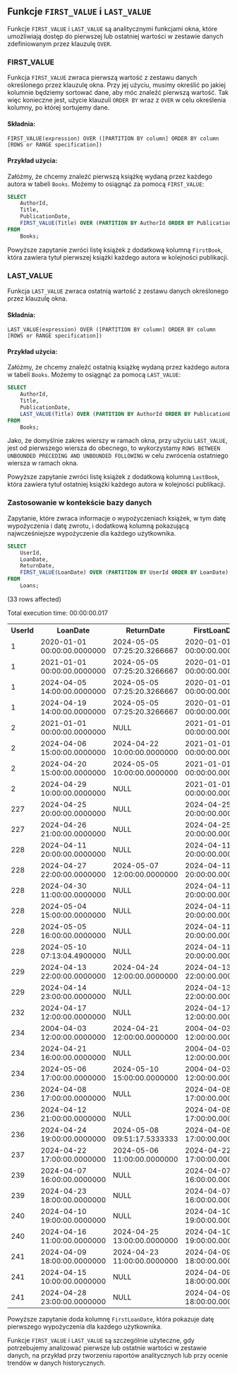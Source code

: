 ## Funkcje `FIRST_VALUE` i `LAST_VALUE`

Funkcje `FIRST_VALUE` i `LAST_VALUE` są analitycznymi funkcjami okna, które umożliwiają dostęp do pierwszej lub ostatniej wartości w zestawie danych zdefiniowanym przez klauzulę `OVER`.

### FIRST\_VALUE

Funkcja `FIRST_VALUE` zwraca pierwszą wartość z zestawu danych określonego przez klauzulę okna. Przy jej użyciu, musimy określić po jakiej kolumnie będziemy sortować dane, aby móc znaleźć pierwszą wartość. Tak więc konieczne jest, użycie klauzuli `ORDER BY` wraz z `OVER` w celu określenia kolumny, po której sortujemy dane.

#### Składnia:

```
FIRST_VALUE(expression) OVER ([PARTITION BY column] ORDER BY column [ROWS or RANGE specification])

```

#### Przykład użycia:

Załóżmy, że chcemy znaleźć pierwszą książkę wydaną przez każdego autora w tabeli `Books`. Możemy to osiągnąć za pomocą `FIRST_VALUE`:


```sql
SELECT 
    AuthorId, 
    Title,
    PublicationDate,
    FIRST_VALUE(Title) OVER (PARTITION BY AuthorId ORDER BY PublicationDate) AS FirstBook
FROM 
    Books;

```


Powyższe zapytanie zwróci listę książek z dodatkową kolumną `FirstBook`, która zawiera tytuł pierwszej książki każdego autora w kolejności publikacji.

### LAST\_VALUE

Funkcja `LAST_VALUE` zwraca ostatnią wartość z zestawu danych określonego przez klauzulę okna.

#### Składnia:

```
LAST_VALUE(expression) OVER ([PARTITION BY column] ORDER BY column [ROWS or RANGE specification])

```

#### Przykład użycia:

Załóżmy, że chcemy znaleźć ostatnią książkę wydaną przez każdego autora w tabeli `Books`. Możemy to osiągnąć za pomocą `LAST_VALUE`:




```sql
SELECT 
    AuthorId, 
    Title,
    PublicationDate,
    LAST_VALUE(Title) OVER (PARTITION BY AuthorId ORDER BY PublicationDate ROWS BETWEEN UNBOUNDED PRECEDING AND UNBOUNDED FOLLOWING) AS LastBook
FROM 
    Books;

```

Jako, że domyślnie zakres wierszy w ramach okna, przy użyciu `LAST_VALUE`, jest od pierwszego wiersza do obecnego, to wykorzystamy `ROWS BETWEEN UNBOUNDED PRECEDING AND UNBOUNDED FOLLOWING` w celu zwrócenia ostatniego wiersza w ramach okna.



Powyższe zapytanie zwróci listę książek z dodatkową kolumną `LastBook`, która zawiera tytuł ostatniej książki każdego autora w kolejności publikacji.

###   

### Zastosowanie w kontekście bazy danych

Zapytanie, które zwraca informacje o wypożyczeniach książek, w tym datę wypożyczenia i datę zwrotu, i dodatkową kolumną pokazującą najwcześniejsze wypożyczenie dla każdego użytkownika.




```sql
SELECT 
    UserId, 
    LoanDate,
    ReturnDate,
    FIRST_VALUE(LoanDate) OVER (PARTITION BY UserId ORDER BY LoanDate) AS FirstLoanDate
FROM 
    Loans;

```


(33 rows affected)



Total execution time: 00:00:00.017





<table><tr><th>UserId</th><th>LoanDate</th><th>ReturnDate</th><th>FirstLoanDate</th></tr><tr><td>1</td><td>2020-01-01 00:00:00.0000000</td><td>2024-05-05 07:25:20.3266667</td><td>2020-01-01 00:00:00.0000000</td></tr><tr><td>1</td><td>2021-01-01 00:00:00.0000000</td><td>2024-05-05 07:25:20.3266667</td><td>2020-01-01 00:00:00.0000000</td></tr><tr><td>1</td><td>2024-04-05 14:00:00.0000000</td><td>2024-05-05 07:25:20.3266667</td><td>2020-01-01 00:00:00.0000000</td></tr><tr><td>1</td><td>2024-04-19 14:00:00.0000000</td><td>2024-05-05 07:25:20.3266667</td><td>2020-01-01 00:00:00.0000000</td></tr><tr><td>2</td><td>2021-01-01 00:00:00.0000000</td><td>NULL</td><td>2021-01-01 00:00:00.0000000</td></tr><tr><td>2</td><td>2024-04-06 15:00:00.0000000</td><td>2024-04-22 10:00:00.0000000</td><td>2021-01-01 00:00:00.0000000</td></tr><tr><td>2</td><td>2024-04-20 15:00:00.0000000</td><td>2024-05-05 10:00:00.0000000</td><td>2021-01-01 00:00:00.0000000</td></tr><tr><td>2</td><td>2024-04-29 10:00:00.0000000</td><td>NULL</td><td>2021-01-01 00:00:00.0000000</td></tr><tr><td>227</td><td>2024-04-25 20:00:00.0000000</td><td>NULL</td><td>2024-04-25 20:00:00.0000000</td></tr><tr><td>227</td><td>2024-04-26 21:00:00.0000000</td><td>NULL</td><td>2024-04-25 20:00:00.0000000</td></tr><tr><td>228</td><td>2024-04-11 20:00:00.0000000</td><td>NULL</td><td>2024-04-11 20:00:00.0000000</td></tr><tr><td>228</td><td>2024-04-27 22:00:00.0000000</td><td>2024-05-07 12:00:00.0000000</td><td>2024-04-11 20:00:00.0000000</td></tr><tr><td>228</td><td>2024-04-30 11:00:00.0000000</td><td>NULL</td><td>2024-04-11 20:00:00.0000000</td></tr><tr><td>228</td><td>2024-05-04 15:00:00.0000000</td><td>NULL</td><td>2024-04-11 20:00:00.0000000</td></tr><tr><td>228</td><td>2024-05-05 16:00:00.0000000</td><td>NULL</td><td>2024-04-11 20:00:00.0000000</td></tr><tr><td>228</td><td>2024-05-10 07:13:04.4900000</td><td>NULL</td><td>2024-04-11 20:00:00.0000000</td></tr><tr><td>229</td><td>2024-04-13 22:00:00.0000000</td><td>2024-04-24 12:00:00.0000000</td><td>2024-04-13 22:00:00.0000000</td></tr><tr><td>229</td><td>2024-04-14 23:00:00.0000000</td><td>NULL</td><td>2024-04-13 22:00:00.0000000</td></tr><tr><td>232</td><td>2024-04-17 12:00:00.0000000</td><td>NULL</td><td>2024-04-17 12:00:00.0000000</td></tr><tr><td>234</td><td>2004-04-03 12:00:00.0000000</td><td>2024-04-21 12:00:00.0000000</td><td>2004-04-03 12:00:00.0000000</td></tr><tr><td>234</td><td>2024-04-21 16:00:00.0000000</td><td>NULL</td><td>2004-04-03 12:00:00.0000000</td></tr><tr><td>234</td><td>2024-05-06 17:00:00.0000000</td><td>2024-05-10 15:00:00.0000000</td><td>2004-04-03 12:00:00.0000000</td></tr><tr><td>236</td><td>2024-04-08 17:00:00.0000000</td><td>NULL</td><td>2024-04-08 17:00:00.0000000</td></tr><tr><td>236</td><td>2024-04-12 21:00:00.0000000</td><td>NULL</td><td>2024-04-08 17:00:00.0000000</td></tr><tr><td>236</td><td>2024-04-24 19:00:00.0000000</td><td>2024-05-08 09:51:17.5333333</td><td>2024-04-08 17:00:00.0000000</td></tr><tr><td>237</td><td>2024-04-22 17:00:00.0000000</td><td>2024-05-06 11:00:00.0000000</td><td>2024-04-22 17:00:00.0000000</td></tr><tr><td>239</td><td>2024-04-07 16:00:00.0000000</td><td>NULL</td><td>2024-04-07 16:00:00.0000000</td></tr><tr><td>239</td><td>2024-04-23 18:00:00.0000000</td><td>NULL</td><td>2024-04-07 16:00:00.0000000</td></tr><tr><td>240</td><td>2024-04-10 19:00:00.0000000</td><td>NULL</td><td>2024-04-10 19:00:00.0000000</td></tr><tr><td>240</td><td>2024-04-16 11:00:00.0000000</td><td>2024-04-25 13:00:00.0000000</td><td>2024-04-10 19:00:00.0000000</td></tr><tr><td>241</td><td>2024-04-09 18:00:00.0000000</td><td>2024-04-23 11:00:00.0000000</td><td>2024-04-09 18:00:00.0000000</td></tr><tr><td>241</td><td>2024-04-15 10:00:00.0000000</td><td>NULL</td><td>2024-04-09 18:00:00.0000000</td></tr><tr><td>241</td><td>2024-04-28 23:00:00.0000000</td><td>NULL</td><td>2024-04-09 18:00:00.0000000</td></tr></table>




Powyższe zapytanie doda kolumnę `FirstLoanDate`, która pokazuje datę pierwszego wypożyczenia dla każdego użytkownika.

Funkcje `FIRST_VALUE` i `LAST_VALUE` są szczególnie użyteczne, gdy potrzebujemy analizować pierwsze lub ostatnie wartości w zestawie danych, na przykład przy tworzeniu raportów analitycznych lub przy ocenie trendów w danych historycznych.
